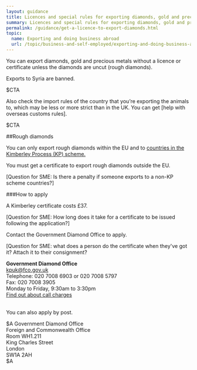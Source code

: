 ```yaml
---
layout: guidance
title: Licences and special rules for exporting diamonds, gold and precious metals
summary: Licences and special rules for exporting diamonds, gold and precious metals.
permalink: /guidance/get-a-licence-to-export-diamonds.html
topic:
  name: Exporting and doing business abroad
  url: /topic/business-and-self-employed/exporting-and-doing-business-abroad.html
---
```


You can export diamonds, gold and precious metals without a licence or certificate unless the diamonds are uncut (rough diamonds).

Exports to Syria are banned.

$CTA

Also check the import rules of the country that you’re exporting the animals to, which may be less or more strict than in the UK. You can get [help with overseas customs rules].

$CTA

##Rough diamonds

You can only export rough diamonds within the EU and to [countries in the Kimberley Process (KP) scheme.](https://www.kimberleyprocess.com/en/kp-participants-and-observers)

You must get a certificate to export rough diamonds outside the EU.

[Question for SME: Is there a penalty if someone exports to a non-KP scheme countries?]

###How to apply

A Kimberley certificate costs £37. 

[Question for SME: How long does it take for a certificate to be issued following the application?]

Contact the Government Diamond Office to apply.

[Question for SME: what does a person do the certificate when they've got it? Attach it to their consignment?


**Government Diamond Office**  
<kpuk@fco.gov.uk>  
Telephone: 020 7008 6903 or 020 7008 5797  
Fax: 020 7008 3905  
Monday to Friday, 9:30am to 3:30pm  
[Find out about call charges](/call-charges)  

<br>
You can also apply by post.

$A
Government Diamond Office  
Foreign and Commonwealth Office  
Room WH1.211  
King Charles Street  
London  
SW1A 2AH  
$A

